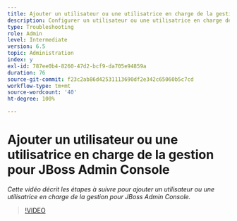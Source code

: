 ```yaml
---
title: Ajouter un utilisateur ou une utilisatrice en charge de la gestion pour JBoss Admin Console
description: Configurer un utilisateur ou une utilisatrice en charge de la gestion pour JBoss Admin Console
type: Troubleshooting
role: Admin
level: Intermediate
version: 6.5
topic: Administration
index: y
exl-id: 787ee0b4-8260-47d2-bcf9-da705e94859a
duration: 76
source-git-commit: f23c2ab86d42531113690df2e342c65060b5c7cd
workflow-type: tm+mt
source-wordcount: '40'
ht-degree: 100%

---
```


# Ajouter un utilisateur ou une utilisatrice en charge de la gestion pour JBoss Admin Console

*Cette vidéo décrit les étapes à suivre pour ajouter un utilisateur ou une utilisatrice en charge de la gestion pour JBoss Admin Console.*

>[!VIDEO](https://video.tv.adobe.com/v/335484?quality=12&learn=on)
